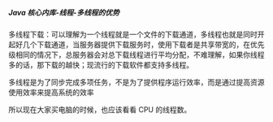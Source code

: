 ##### Java 核心内库-线程-多线程的优势

多线程下载：可以理解为一个线程就是一个文件的下载通道，多线程也就是同时开起好几个下载通道，当服务器提供下载服务时，使用下载者是共享带宽的，在优先级相同的情况下，总服务器会对总下载线程进行平均分配，不难理解，如果你线程多的话，那下载的越快；现流行的下载软件都支持多线程。

多线程是为了同步完成多项任务，不是为了提供程序运行效率，而是通过提高资源使用效率来提高系统的效率

所以现在大家买电脑的时候，也应该看看 CPU 的线程数。
